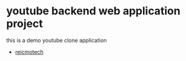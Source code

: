 # youtube backend web application project

this is a demo youtube clone application

- [reicmotech](https://github.com/)
